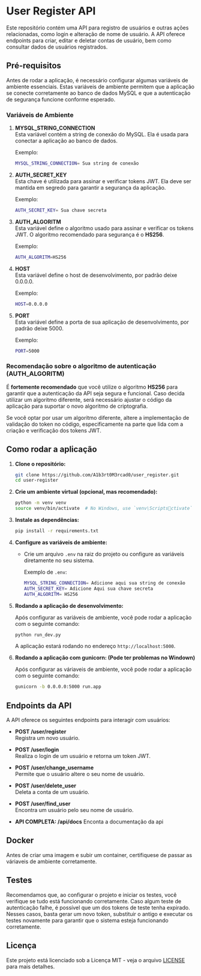 
# User Register API

Este repositório contém uma API para registro de usuários e outras ações relacionadas, como login e alteração de nome de usuário. A API oferece endpoints para criar, editar e deletar contas de usuário, bem como consultar dados de usuários registrados.

## Pré-requisitos

Antes de rodar a aplicação, é necessário configurar algumas variáveis de ambiente essenciais. Estas variáveis de ambiente permitem que a aplicação se conecte corretamente ao banco de dados MySQL e que a autenticação de segurança funcione conforme esperado.

### Variáveis de Ambiente

1. **MYSQL_STRING_CONNECTION**  
   Esta variável contém a string de conexão do MySQL. Ela é usada para conectar a aplicação ao banco de dados.

   Exemplo:
   ```bash
   MYSQL_STRING_CONNECTION= Sua string de conexão
   ```

2. **AUTH_SECRET_KEY**  
   Esta chave é utilizada para assinar e verificar tokens JWT. Ela deve ser mantida em segredo para garantir a segurança da aplicação.

   Exemplo:
   ```bash
   AUTH_SECRET_KEY= Sua chave secreta
   ```

3. **AUTH_ALGORITM**  
   Esta variável define o algoritmo usado para assinar e verificar os tokens JWT. O algoritmo recomendado para segurança é o **HS256**.

   Exemplo:
   ```bash
   AUTH_ALGORITM=HS256
   ```

4. **HOST**  
   Esta variável define o host de desenvolvimento, por padrão deixe 0.0.0.0.

   Exemplo:
   ```bash
   HOST=0.0.0.0
   ```

5. **PORT**  
   Esta variável define a porta de sua aplicação de desenvolvimento, por padrão deixe 5000.

   Exemplo:
   ```bash
   PORT=5000
   ```

### Recomendação sobre o algoritmo de autenticação (AUTH_ALGORITM)

É **fortemente recomendado** que você utilize o algoritmo **HS256** para garantir que a autenticação da API seja segura e funcional. Caso decida utilizar um algoritmo diferente, será necessário ajustar o código da aplicação para suportar o novo algoritmo de criptografia.

Se você optar por usar um algoritmo diferente, altere a implementação de validação do token no código, especificamente na parte que lida com a criação e verificação dos tokens JWT.

## Como rodar a aplicação

1. **Clone o repositório:**

   ```bash
   git clone https://github.com/A1b3rt0M3rcad0/user_register.git
   cd user-register
   ```

2. **Crie um ambiente virtual (opcional, mas recomendado):**

   ```bash
   python -m venv venv
   source venv/bin/activate  # No Windows, use `venv\Scriptsctivate`
   ```

3. **Instale as dependências:**

   ```bash
   pip install -r requirements.txt
   ```

4. **Configure as variáveis de ambiente:**

   - Crie um arquivo `.env` na raiz do projeto ou configure as variáveis diretamente no seu sistema.

     Exemplo de `.env`:

     ```bash
     MYSQL_STRING_CONNECTION= Adicione aqui sua string de conexão
     AUTH_SECRET_KEY= Adicione Aqui sua chave secreta
     AUTH_ALGORITM= HS256
     ```

5. **Rodando a aplicação de desenvolvimento:**

   Após configurar as variáveis de ambiente, você pode rodar a aplicação com o seguinte comando:

   ```bash
   python run_dev.py
   ```

   A aplicação estará rodando no endereço `http://localhost:5000`.

6. **Rodando a aplicação com gunicorn: (Pode ter problemas no Windown)**

   Após configurar as váriaveis de ambiente, você pode rodar a aplicação com o seguinte comando:

   ```bash
   gunicorn -b 0.0.0.0:5000 run.app
   ```

## Endpoints da API

A API oferece os seguintes endpoints para interagir com usuários:

- **POST /user/register**  
  Registra um novo usuário.
  
- **POST /user/login**  
  Realiza o login de um usuário e retorna um token JWT.

- **POST /user/change_username**  
  Permite que o usuário altere o seu nome de usuário.

- **POST /user/delete_user**  
  Deleta a conta de um usuário.

- **POST /user/find_user**  
  Encontra um usuário pelo seu nome de usuário.

- **API COMPLETA: /api/docs**
  Enconta a documentação da api

## Docker

   Antes de criar uma imagem e subir um container, certifiquese de passar as váriaveis de ambiente corretamente.

## Testes

Recomendamos que, ao configurar o projeto e iniciar os testes, você verifique se tudo está funcionando corretamente. Caso algum teste de autenticação falhe, é possível que um dos tokens de teste tenha expirado. Nesses casos, basta gerar um novo token, substituir o antigo e executar os testes novamente para garantir que o sistema esteja funcionando corretamente.

## Licença

Este projeto está licenciado sob a Licença MIT - veja o arquivo [LICENSE](LICENSE) para mais detalhes.